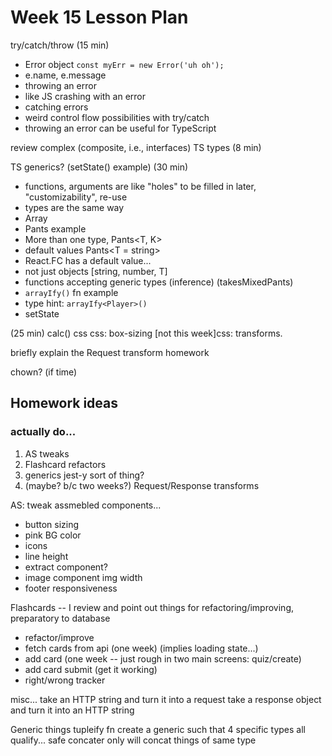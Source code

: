 # Week 15 Lesson Plan

try/catch/throw (15 min)
  * Error object `const myErr = new Error('uh oh');`
  * e.name, e.message
  * throwing an error
  * like JS crashing with an error
  * catching errors
  * weird control flow possibilities with try/catch
  * throwing an error can be useful for TypeScript

review complex (composite, i.e., interfaces)  TS types (8 min)

TS generics? (setState<T>() example) (30 min)
  * functions, arguments are like "holes" to be filled in later, "customizability", re-use
  * types are the same way
  * Array<something>
  * Pants<T> example
  * More than one type, Pants<T, K>
  * default values Pants<T = string>
  * React.FC has a default value...
  * not just objects [string, number, T]
  * functions accepting generic types (inference) (takesMixedPants)
  * `arrayIfy()` fn example
  * type hint: `arrayIfy<Player>()`
  * setState

(25 min)
calc() css
css: box-sizing
[not this week]css: transforms.

briefly explain the Request transform homework

chown? (if time)



## Homework ideas

### actually do...
1. AS tweaks
2. Flashcard refactors
3. generics jest-y sort of thing?
4. (maybe? b/c two weeks?) Request/Response transforms

AS: tweak assmebled components...
* button sizing
* pink BG color
* icons 
* line height
* extract <BodyText> component?
* image component img width
* footer responsiveness

Flashcards -- I review and point out things for refactoring/improving, preparatory to database
* refactor/improve
* fetch cards from api (one week) (implies loading state...)
* add card (one week -- just rough in two main screens: quiz/create)
* add card submit (get it working)
* right/wrong tracker

misc...
take an HTTP string and turn it into a request
take a response object and turn it into an HTTP string

Generic things
tupleify fn
create a generic such that 4 specific types all qualify...
safe concater only will concat things of same type

